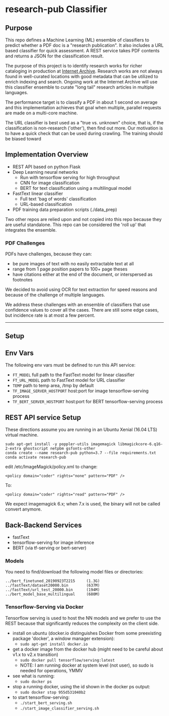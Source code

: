 # research-pub Classifier

## Purpose
This repo defines a Machine Learning (ML) ensemble of classifiers to predict whether a PDF doc is a 
"research publication". It also includes a URL based classifier for quick assessment. A REST service
takes PDF contents and returns a JSON for the classification result. 

The purpose of this project is to identify research works for richer cataloging in production 
at [Internet Archive](https://archive.org). Research 
works are not always found in well-curated locations with good metadata that can be utilized 
to enrich indexing and search. Ongoing work at the Internet Archive will use this classifier ensemble
to curate "long tail" research articles in multiple languages. 

The performance target is to classify a PDF in about 1 second on average and this 
implementation achieves that goal when multiple, parallel requests are made on a 
multi-core machine. 

The URL classifier is best used as a "true vs. unknown" choice, that is, if the classification is 
non-research ('other'), then find out more. Our motivation is to have a quick check that can be used
during crawling. The training should be biased toward 

## Implementation Overview

* REST API based on python Flask
* Deep Learning neural networks 
  * Run with tensorflow serving for high throughput
  * CNN for image classification
  * BERT for text classification using a multilingual model
* FastText linear classifier
  * Full text 'bag of words' classification
  * URL-based classification
* PDF training data preparation scripts (./data_prep)

Two other repos are relied upon and not copied into this repo because they are useful standalone. This repo 
can be considered the 'roll up' that integrates the ensemble.  

### PDF Challenges

PDFs have challenges, because they can: 
* be pure images of text with no easily extractable text at all 
* range from 1 page position papers to 100+ page theses
* have citations either at the end of the document, or interspersed as footnotes 

We decided to avoid using OCR for text extraction for speed reasons and because of the challenge of multiple languages.  

We address these challenges with an ensemble of classifiers that use confidence values
to cover all the cases. There are still some edge cases, but incidence rate is at most a few percent.

---

##                           Setup 

## Env Vars

The following env vars must be defined to run this API service:

- `FT_MODEL` full path to the FastText model for linear classifier
- `FT_URL_MODEL` path to FastText model for URL classifier
- `TEMP` path to temp area, /tmp by default
- `TF_IMAGE_SERVER_HOSTPORT` host:port for image tensorflow-serving process
- `TF_BERT_SERVER_HOSTPORT` host:port for BERT tensorflow-serving process

## REST API service Setup


These directions assume you are running in an Ubuntu Xenial (16.04 LTS) virtual machine.

```
sudo apt-get install -y poppler-utils imagemagick libmagickcore-6.q16-2-extra ghostscript netpbm gsfonts-other
conda create --name research-pub python=3.7 --file requirements.txt
conda activate research-pub
```
edit /etc/ImageMagick/policy.xml to change: 
```
<policy domain="coder" rights="none" pattern="PDF" />
```
To: 
```
<policy domain="coder" rights="read" pattern="PDF" />
```

We expect imagemagick 6.x; when 7.x is used, the binary will not be called convert anymore.

## Back-Backend Services

- fastText
- tensorflow-serving for image inference
- BERT (via tf-serving or bert-server)

### Models

You need to find/download the following model files or directories:

    ../bert_finetuned_20190923T2215     (1.3G)
    ../fastText/dataset20000.bin        (637M)
    ../fastText/url_test_20000.bin      (194M)
    ../bert_model_base_multilingual     (680M)



### Tensorflow-Serving via Docker

Tensorflow serving is used to host the NN models and we prefer to use the REST because that significantly 
reduces the complexity on the client side.  

- install on ubuntu (docker.io distinguishes Docker from some preexisting package 'docker', a window manager extension):
  - `sudo apt-get install docker.io`
- get a docker image from the docker hub  (might need to be careful about v1.x to v2.x transition)
  - `sudo docker pull tensorflow/serving:latest`
  - NOTE: I am running docker at system level (not user), so sudo is needed for operations, YMMV
- see what is running:
  - `sudo docker ps`
- stop a running docker, using the id shown in the docker ps output:
  - `sudo docker stop 955d531040b2`
- to start tensorflow-serving:
  - `./start_bert_serving.sh`
  - `./start_image_classifier_serving.sh`
